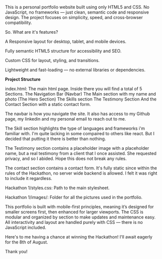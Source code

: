 This is a personal portfolio website built using only HTML5 and CSS. No JavaScript, no frameworks — just clean, semantic code and responsive design.
The project focuses on simplicity, speed, and cross-browser compatibility.

So. What are it's features?

A Responsive layout for desktop, tablet, and mobile devices.

Fully semantic HTML5 structure for accessibility and SEO.

Custom CSS for layout, styling, and transitions.

Lightweight and fast-loading — no external libraries or dependencies.


**Project Structure**


index.html: The main html page.
  Inside there you will find a total of 5 Sections.
    The Navigation Bar (Navbar)
    The Main section with my name and photo (The Hero Section)
    The Skills section
    The Testimony Section
    And the Contact Section with a static contact form. 

The navbar is how you navigate the site. It also has access to my Github page, my linkedin and my personal email to reach out to me. 

The Skill section highlights the type of languages and frameworks i'm familiar with. 
I'm quite lacking in some compaired to others like react. But I decided that putting it there is better than nothing.

The Testimony section contains a placeholder image with a placeholder name, but a real testimony from a client that I once assisted. 
She requested privacy, and so I abided. Hope this does not break any rules.

The contact section contains a contact form. It's fully static since within the rules of the Hackathon, no server wide backend is allowed. I felt it was right to include it regardless.

Hackathon 1/styles.css: Path to the main stylesheet.

Hackathon 1/images/: Folder for all the pictures used in the portfolio.


This portfolio is built with mobile-first principles, meaning it’s designed for smaller screens first, then enhanced for larger viewports. 
The CSS is modular and organized by section to make updates and maintenance easy. 
All interactivity and layout are handled purely with CSS — there is no JavaScript included.

Here's to me having a chance at winning the Hackathon! I'll await eagerly for the 8th of August.

Thank you!
